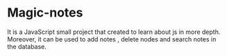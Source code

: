 # Magic-notes
It is a JavaScript small project that created to learn about js in more depth. Moreover, it can be used to add notes , delete nodes and search notes in the database.
